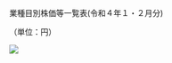業種目別株価等一覧表(令和４年１・２月分)

（単位：円）

![](https://www.nta.go.jp/tmp/7489fa1a-2178-4468-982c-774ff50842bc/images/5b7ea8ee6cb09cec6fa3bb2b3af68663eb153c3da5d33dce963fba2b2ef955e3.jpg)